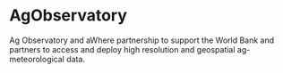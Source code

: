 # AgObservatory

Ag Observatory and aWhere partnership to support the World Bank and partners to access and deploy high resolution and geospatial ag-meteorological data.
